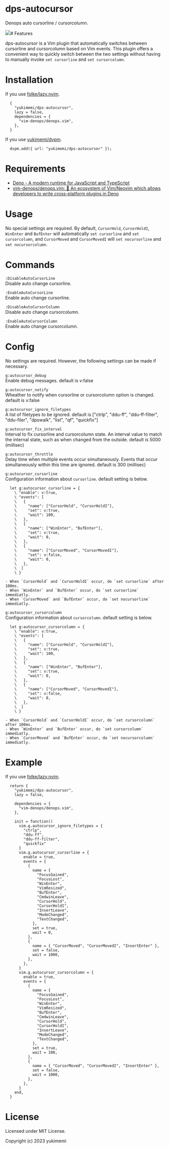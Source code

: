 # dps-autocursor

Denops auto cursorline / cursorcolumn.

<a href="https://asciinema.org/a/rRXjQa16Iwchj4NfaUTNPTFEs" target="_blank"><img src="https://asciinema.org/a/rRXjQa16Iwchj4NfaUTNPTFEs.svg" /></a># Features 

dps-autocursor is a Vim plugin that automatically switches between cursorline and cursorcolumn based on Vim events.
This plugin offers a convenient way to quickly switch between the two settings without having to manually invoke `set cursorline` and `set cursorcolumn`.

# Installation 

If you use [folke/lazy.nvim](https://github.com/folke/lazy.nvim).

```
  {
    "yukimemi/dps-autocursor",
    lazy = false,
    dependencies = {
      "vim-denops/denops.vim",
    },
  }
```

If you use [yukimemi/dvpm](https://github.com/yukimemi/dvpm).

```
  dvpm.add({ url: "yukimemi/dps-autocursor" });
```

# Requirements 

- [Deno - A modern runtime for JavaScript and TypeScript](https://deno.land/)
- [vim-denops/denops.vim: 🐜 An ecosystem of Vim/Neovim which allows developers to write cross-platform plugins in Deno](https://github.com/vim-denops/denops.vim)
# Usage 

No special settings are required.
By default, `CursorHold`, `CursorHoldI`, `WinEnter` and `BufEnter` will automatically `set cursorline` and `set cursorcolumn`, and `CursorMoved` and `CursorMovedI` will `set nocursorline` and `set nocursorcolumn`.

# Commands 

`:DisableAutoCursorLine`                              
Disable auto change cursorline.

`:EnableAutoCursorLine`                                
Enable auto change cursorline.

`:DisableAutoCursorColumn`                          
Disable auto change cursorcolumn.

`:EnableAutoCursorColumn`                            
Enable auto change cursorcolumn.

# Config 

No settings are required. However, the following settings can be made if necessary.

`g:autocursor_debug`                                      
Enable debug messages.
default is v:false

`g:autocursor_notify`                                    
Wheather to notify when cursorline or cursorcolumn option is changed.
default is v:false

`g:autocursor_ignore_filetypes`                
A list of filetypes to be ignored.
default is ["ctrlp", "ddu-ff", "ddu-ff-filter", "ddu-filer", "dpswalk", "list", "qf", "quickfix"]

`g:autocursor_fix_interval`                        
Interval to fix cursorline and cursorcolumn state.
An interval value to match the internal state, such as when changed from the outside.
default is 5000 (millisec)

`g:autocursor_throttle`                                
Delay time when multiple events occur simultaneously.
Events that occur simultaneously within this time are ignored.
default is 300 (millisec)

`g:autocursor_cursorline`                            
Configuration information about `cursorline`.
default setting is below.

```
  let g:autocursor_cursorline = {
    \ "enable": v:true,
    \ "events": [
    \   {
    \     "name": ["CursorHold", "CursorHoldI"],
    \     "set": v:true,
    \     "wait": 100,
    \   },
    \   {
    \     "name": ["WinEnter", "BufEnter"],
    \     "set": v:true,
    \     "wait": 0,
    \   },
    \   {
    \     "name": ["CursorMoved", "CursorMovedI"],
    \     "set": v:false,
    \     "wait": 0,
    \   },
    \  ]
    \ }
```

    - When `CursorHold` and `CursorHoldI` occur, do `set cursorline` after 100ms.
    - When `WinEnter` and `BufEnter` occur, do `set cursorline` immediatly.
    - When `CursorMoved` and `BufEnter` occur, do `set nocursorline` immediatly.

`g:autocursor_cursorcolumn`                            
Configuration information about `cursorcolumn`.
default setting is below.

```
  let g:autocursor_cursorcolumn = {
    \ "enable": v:true,
    \ "events": [
    \   {
    \     "name": ["CursorHold", "CursorHoldI"],
    \     "set": v:true,
    \     "wait": 100,
    \   },
    \   {
    \     "name": ["WinEnter", "BufEnter"],
    \     "set": v:true,
    \     "wait": 0,
    \   },
    \   {
    \     "name": ["CursorMoved", "CursorMovedI"],
    \     "set": v:false,
    \     "wait": 0,
    \   },
    \  ]
    \ }
```

    - When `CursorHold` and `CursorHoldI` occur, do `set cursorcolumn` after 100ms.
    - When `WinEnter` and `BufEnter` occur, do `set cursorcolumn` immediatly.
    - When `CursorMoved` and `BufEnter` occur, do `set nocursorcolumn` immediatly.

# Example 

If you use [folke/lazy.nvim](https://github.com/folke/lazy.nvim).

```
  return {
    "yukimemi/dps-autocursor",
    lazy = false,

    dependencies = {
      "vim-denops/denops.vim",
    },

    init = function()
      vim.g.autocursor_ignore_filetypes = {
        "ctrlp",
        "ddu-ff",
        "ddu-ff-filter",
        "quickfix"
      }
      vim.g.autocursor_cursorline = {
        enable = true,
        events = {
          {
            name = {
              "FocusGained",
              "FocusLost",
              "WinEnter",
              "VimResized",
              "BufEnter",
              "CmdwinLeave",
              "CursorHold",
              "CursorHoldI",
              "InsertLeave",
              "ModeChanged",
              "TextChanged",
            },
            set = true,
            wait = 0,
          },
          {
            name = { "CursorMoved", "CursorMovedI", "InsertEnter" },
            set = false,
            wait = 1000,
          },
        },
      }
      vim.g.autocursor_cursorcolumn = {
        enable = true,
        events = {
          {
            name = {
              "FocusGained",
              "FocusLost",
              "WinEnter",
              "VimResized",
              "BufEnter",
              "CmdwinLeave",
              "CursorHold",
              "CursorHoldI",
              "InsertLeave",
              "ModeChanged",
              "TextChanged",
            },
            set = true,
            wait = 100,
          },
          {
            name = { "CursorMoved", "CursorMovedI", "InsertEnter" },
            set = false,
            wait = 1000,
          },
        },
      }
    end,
  }
```

# License 

Licensed under MIT License.

Copyright (c) 2023 yukimemi

